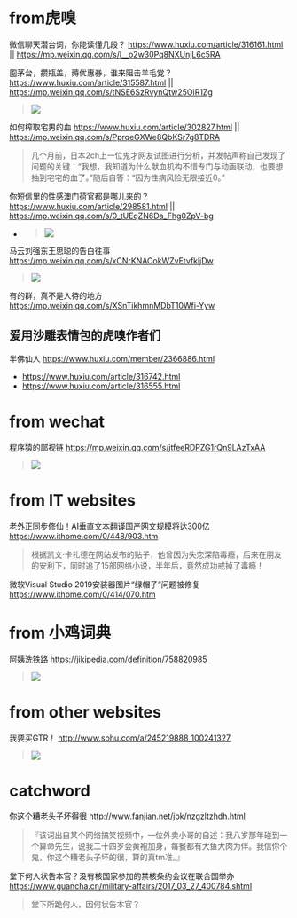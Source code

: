 
# from虎嗅

微信聊天潜台词，你能读懂几段？ https://www.huxiu.com/article/316161.html || https://mp.weixin.qq.com/s/l__o2w30Pq8NXUnjL6c5RA

囤茅台，攒瓶盖，薅优惠券，谁来阻击羊毛党？ https://www.huxiu.com/article/315587.html || https://mp.weixin.qq.com/s/tNSE6SzRvynQtw25OiR1Zg
> ![](https://img.huxiucdn.com/article/content/201908/29/094015128131.gif?imageView2/2/w/1000/format/gif/interlace/1/q/85)

如何榨取宅男的血 https://www.huxiu.com/article/302827.html || https://mp.weixin.qq.com/s/PprqeGXWe8QbKSr7g8TDRA
> 几个月前，日本2ch上一位鬼才网友试图进行分析，并发帖声称自己发现了问题的关键：“我想，我知道为什么献血机构不惜专门与动画联动，也要想抽到宅宅的血了。”随后自答：“因为性病风险无限接近0。”

你短信里的性感澳门荷官都是哪儿来的？ https://www.huxiu.com/article/298581.html || https://mp.weixin.qq.com/s/0_tUEqZN6Da_Fhg0ZpV-bg
- > ![](https://img.huxiucdn.com/article/content/201905/10/144409796396.gif?imageView2/2/w/1000/format/gif/interlace/1/q/85)

马云刘强东王思聪的告白往事 https://mp.weixin.qq.com/s/xCNrKNACokWZvEtvfkljDw
> ![](https://mmbiz.qpic.cn/mmbiz_jpg/b2YlTLuGbKDmpcnvxWZuk4GCK2qBQibfYvTr6fUlTIjUDN8AMmadurBR5tyKqTnnCq1I6o8KriasYhaHAw7QI9ow/640?wx_fmt=jpeg&tp=webp&wxfrom=5&wx_lazy=1&wx_co=1)

有的群，真不是人待的地方 https://mp.weixin.qq.com/s/XSnTikhmnMDbT10Wfi-Yyw

## 爱用沙雕表情包的虎嗅作者们

半佛仙人 https://www.huxiu.com/member/2366886.html
- https://www.huxiu.com/article/316742.html
- https://www.huxiu.com/article/316555.html

# from wechat

程序猿的鄙视链 https://mp.weixin.qq.com/s/jtfeeRDPZG1rQn9LAzTxAA
> ![](http://mmbiz.qpic.cn/mmbiz/NVvB3l3e9aFONL41E69CKQeqk9EqPWn4TbjdQTzZ1mibygSKacQ1SsBO69cIq5MDyF8cj4hauAJDt1TDBmk5lEA/640)

# from IT websites

老外正同步修仙！AI垂直文本翻译国产网文规模将达300亿 https://www.ithome.com/0/448/903.htm
> 根据凯文·卡扎德在网站发布的贴子，他曾因为失恋深陷毒瘾，后来在朋友的安利下，同时追了15部网络小说，半年后，竟然成功戒掉了毒瘾！

微软Visual Studio 2019安装器图片“绿帽子”问题被修复 https://www.ithome.com/0/414/070.htm

# from 小鸡词典

阿姨洗铁路 https://jikipedia.com/definition/758820985
> ![](https://api.jikipedia.com/upload/aac4a84682b9903d843b219c087bc7ac.jpeg)

# from other websites

我要买GTR！ http://www.sohu.com/a/245219888_100241327
> ![](http://5b0988e595225.cdn.sohucs.com/images/20180804/5204b34fef2540d1af572da8ccc24816.jpeg)

# catchword

你这个糟老头子坏得很 http://www.fanjian.net/jbk/nzgzltzhdh.html
> 『该词出自某个网络搞笑视频中，一位外卖小哥的自述：我八岁那年碰到一个算命先生，说我二十四岁会黄袍加身，每餐都有大鱼大肉为伴。我信你个鬼，你这个糟老头子坏的很，算的真tm准。』

堂下何人状告本官？没有核国家参加的禁核条约会议在联合国举办 https://www.guancha.cn/military-affairs/2017_03_27_400784.shtml
> 堂下所跪何人，因何状告本官？

